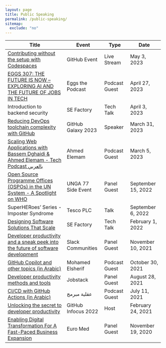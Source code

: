 ```yaml
---
layout: page
title: Public Speaking
permalink: /public-speaking/
sitemap:
  exclude: "no"
---
```


| Title                                                                                                                                                    | Event                  | Type          | Date              |
| -------------------------------------------------------------------------------------------------------------------------------------------------------- | ---------------------- | ------------- | ----------------- |
| [Contributing without the setup with Codespaces]()                                                                                                       | GitHub Event            | Live Stream  | May 3, 2023       |
| [EGGS 307: THE FUTURE IS NOW – EXPLORING AI AND THE FUTURE OF JOBS IN TECH](https://www.eggscast.com/photos/eggs-307-the-future-is-now-exploring-ai-and-the-future-of-jobs-in-tech-with-bassem-dghaidi) | Eggs the Podcast       | Podcast Guest | April 27, 2023    |
| Introduction to backend security                                                                                                                         | SE Factory             | Tech Talk     | April 3, 2023     |
| [Reducing DevOps toolchain complexity with GitHub](https://youtu.be/o2QgGM-kgmY)                                                                        | GitHub Galaxy 2023     | Speaker       | March 31, 2023    |
| [Scaling Web Applications with Bassem Dghaidi & Ahmed Elemam - Tech Podcast بالعربي](https://www.youtube.com/watch?v=mN8l4Zuy8e8)                          | Ahmed Elemam           | Podcast Guest | March 5, 2023      |
| [Open Source Programme Offices (OSPOs) in the UN System - A Spotlight on WHO](https://youtu.be/mf5tUbhi9Q4)                                               | UNGA 77 Side Event     | Panel Guest   | September 15, 2022 |
| SuperHERoes’ Series - Imposter Syndrome                                                                                                                  | Tesco PLC              | Talk          | September 6, 2022  |
| [Designing Software Solutions That Scale](https://youtu.be/5H8pY99yLTw)                                                                                  | SE Factory             | Tech Talk     | February 1, 2022   |
| [Developer productivity and a sneak peek into the future of software development](https://slackcommunity.com/events/details/slack-amsterdam-presents-developer-productivity-and-a-sneak-peek-into-the-future-of-software-development/) | Slack Communities      | Panel Guest   | November 10, 2021  |
| [GitHub Copilot and other topics (in Arabic)](https://www.youtube.com/watch?v=MqLfkH9ehjQ)                                                               | Mohamed Elsherif       | Podcast Guest | October 30, 2021   |
| [Developer productivity methods and tools](https://jobstack.talentsarena.net/)                                                                           | Jobstack               | Panel Guest   | August 28, 2021    |
| [CI/CD with GitHub Actions (in Arabic)](https://www.youtube.com/watch?v=CYj3eoQu1FM)                                                                     | عقلية مبرمج           | Podcast Guest | July 11, 2021      |
| [Unlocking the secret to developer productivity](https://infocus.github.com/sessions/unlocking-the-secret-to-developer-productivity/)                      | GitHub Infocus 2022    | Host          | February 24, 2021  |
| [Enabling Digital Transformation For A Fast-Paced Business Expansion](https://berytech.org/events/euro-med-scale-up-innovation-day/)                       | Euro Med               | Panel Guest   | November 19, 2020 |
